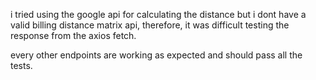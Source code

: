 <!-- // environment variables -->
<!-- PORT =8080

USER=
HOST=
PASSWORD=
DATABASE=
DIALECT=mysql

NODE_ENV = 'test';


GOOGLE_API_KEY =  -->

i tried using the google api for calculating the distance but i dont have a valid billing distance matrix api, therefore, it was difficult testing the response from the axios fetch.

every other endpoints are working as expected and should pass all the tests.

